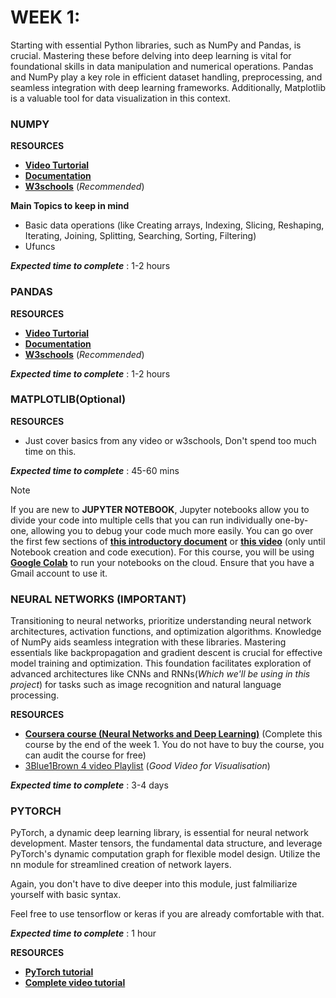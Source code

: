 # WEEK 1:



Starting with essential Python libraries, such as NumPy and Pandas, is crucial. Mastering these before delving into deep learning is vital for foundational skills in data manipulation and numerical operations. Pandas and NumPy play a key role in efficient dataset handling, preprocessing, and seamless integration with deep learning frameworks. Additionally, Matplotlib is a valuable tool for data visualization in this context.


### NUMPY

 **RESOURCES**

 - [**Video Turtorial**](https://youtu.be/QUT1VHiLmmI?si=ufPkgs-VZgHGsn6i)
 - [**Documentation**](https://numpy.org/doc/1.26/user/absolute_beginners.html)
 - [**W3schools**](https://www.w3schools.com/python/numpy/default.asp) (_Recommended_)

 **Main Topics to keep in mind**

 - Basic data operations (like Creating arrays, Indexing, Slicing, Reshaping, Iterating, Joining, Splitting, Searching, Sorting, Filtering)
 - Ufuncs
  
**_Expected time to complete_** : 1-2 hours

 ### PANDAS

 **RESOURCES**

 - [**Video Turtorial**](https://youtu.be/vmEHCJofslg?si=tvrvb2TOwHRnmDpf)
 - [**Documentation**](https://pandas.pydata.org/docs/getting_started/intro_tutorials/index.html)
 - [**W3schools**](https://www.w3schools.com/python/pandas/default.asp) (_Recommended_)

 **_Expected time to complete_** : 1-2 hours

### MATPLOTLIB(Optional)

**RESOURCES**

- Just cover basics from any video or w3schools, Don't spend too much time on this.

**_Expected time to complete_** : 45-60 mins

>[!NOTE]
> If you are new to **JUPYTER NOTEBOOK**, Jupyter notebooks allow you to divide your code into multiple cells that you can run individually  one-by-one, allowing you to debug your code much more easily. You can go over the first few sections of [**this introductory document**](https://realpython.com/jupyter-notebook-introduction/) or [**this video**](https://www.youtube.com/watch?v=HW29067qVWk) (only until Notebook creation and code execution). For this course, you will be using [**Google Colab**](https://colab.google/) to run your notebooks on the cloud. Ensure that you have a Gmail account to use it.

### NEURAL NETWORKS (IMPORTANT)

Transitioning to neural networks, prioritize understanding neural network architectures, activation functions, and optimization algorithms. Knowledge of NumPy aids seamless integration with these libraries. Mastering essentials like backpropagation and gradient descent is crucial for effective model training and optimization. This foundation facilitates exploration of advanced architectures like CNNs and RNNs(_Which we'll be using in this project_) for tasks such as image recognition and natural language processing.

**RESOURCES**

- [**Coursera course (Neural Networks and Deep Learning)**](https://www.coursera.org/learn/neural-networks-deep-learning?specialization=deep-learning) (Complete this course by the end of the week 1. You do not have to buy the course, you can audit the course for free)
- [3Blue1Brown 4 video Playlist](https://youtube.com/playlist?list=PLZHQObOWTQDNU6R1_67000Dx_ZCJB-3pi&si=pGHVPQ58rTgYkYgM) (_Good Video for Visualisation_)

**_Expected time to complete_** : 3-4 days

### PYTORCH

PyTorch, a dynamic deep learning library, is essential for neural network development. Master tensors, the fundamental data structure, and leverage PyTorch's dynamic computation graph for flexible model design. Utilize the nn module for streamlined creation of network layers.

Again, you don't have to dive deeper into this module, just falmiliarize yourself with basic syntax.

Feel free to use tensorflow or keras if you are already comfortable with that.

**_Expected time to complete_** : 1 hour

**RESOURCES**

- [**PyTorch tutorial**](https://pytorch.org/tutorials/beginner/basics/intro.html)
- [**Complete video tutorial**](https://www.youtube.com/watch?v=c36lUUr864M&pp=ygUcbmV1cmFsIG5ldHdvcmsgd2l0aCBweXRvcmNoIA%3D%3D)

